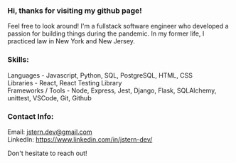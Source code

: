 
### Hi, thanks for visiting my github page! 
Feel free to look around! I'm a fullstack software engineer who developed a passion for building things during the pandemic. In my former life, I practiced law in New York and New Jersey.

### Skills:
Languages  -  Javascript, Python, SQL, PostgreSQL, HTML, CSS  
Libraries - React, React Testing Library  
Frameworks / Tools - Node, Express, Jest, Django, Flask, SQLAlchemy, unittest, VSCode, Git, Github

### Contact Info:
Email: jstern.dev@gmail.com  
LinkedIn: https://www.linkedin.com/in/jstern-dev/  

Don't hesitate to reach out!

<!--

**jstern718/jstern718** is a ✨ _special_ ✨ repository because its `README.md` (this file) appears on your GitHub profile.

Here are some ideas to get you started:

- 🔭 I’m currently working on ...
- 🌱 I’m currently learning ...
- 👯 I’m looking to collaborate on ...
- 🤔 I’m looking for help with ...
- 💬 Ask me about ...
- 📫 How to reach me: ...
- 😄 Pronouns: ...
- ⚡ Fun fact: ...
-->
